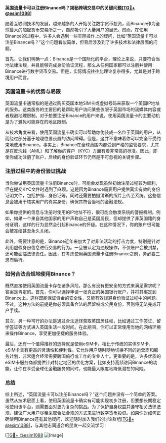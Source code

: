 **英国流量卡可以注册Binance吗？揭秘跨境交易中的关键问题[[TG💪+ @esim1088](https://t.me/s/esim1088)]**

随着互联网技术的发展，越来越多的人开始关注数字货币投资，而Binance作为全球最大的加密货币交易所之一，自然吸引了大量用户的目光。然而，在使用Binance的过程中，许多人会遇到一些实际操作上的疑问，比如“英国流量卡可以注册Binance吗？”这个问题看似简单，但背后涉及到了许多技术和法律层面的问题。

首先，让我们明确一点：Binance是一个国际化的平台，理论上来说，只要符合当地法律法规，并且能够完成身份验证流程，那么从任何国家都可以注册并使用Binance进行数字货币交易。但是，实际情况往往比理论复杂得多，尤其是对于跨境用户而言。

### 英国流量卡的优势与局限

英国流量卡通常指的是通过购买英国本地SIM卡或虚拟号码来获取一个英国IP地址的服务。这类服务的主要目的是帮助用户访问某些仅限于英国市场的流媒体内容或者规避地理限制。对于想要注册Binance的用户来说，使用英国流量卡的主要动机是为了避免可能存在的地区限制。

从技术角度来看，使用英国流量卡确实可以帮助你伪装成一名位于英国的用户，从而绕过部分基于地理位置设置的访问障碍。但是，这并不意味着你可以完全不受约束地使用Binance。事实上，Binance在全球范围内都受到严格的监管要求，尤其是在反洗钱（AML）和了解你的客户（KYC）方面有着非常高的标准。因此，即使你成功注册了账户，后续的身份验证环节仍然是不可忽视的关键步骤。

### 注册过程中的身份验证挑战

当你尝试用英国流量卡注册Binance时，可能会发现虽然初始注册过程较为顺利，但在提交KYC文件时遇到了麻烦。这是因为Binance需要用户提供真实有效的身份证明文件，包括护照、身份证等，同时还需要拍摄清晰的照片上传至系统。这些信息会被用于核实用户的真实身份，确保其符合当地的金融法规。

如果你提供的信息与注册时使用的IP地址不符，很可能会触发系统的警报机制。例如，如果一个来自其他国家的用户声称自己是英国居民，但却提供了非英国籍的身份证明，这样的行为显然会引起Binance的怀疑。在这种情况下，你的账户很可能会被冻结甚至永久关闭。

此外，需要注意的是，Binance近年来加大了对非法活动的打击力度，特别是针对利用虚假身份信息进行交易的行为。一旦被认定为违规操作，不仅账户会被封禁，还可能面临法律责任。因此，在考虑使用英国流量卡注册Binance之前，务必要三思而后行。

### 如何合法合规地使用Binance？

既然直接使用英国流量卡存在诸多风险，那么有没有更安全的方式来满足需求呢？答案是肯定的。首先，你可以选择申请一张真正的英国银行账户，并将其绑定到Binance上。这样既能保证资金的安全性，又能有效规避身份验证过程中的问题。不过，这种方法的前提是你必须具备合法的居留权或公民身份，否则将无法完成开户手续。

其次，另一种可行的办法是通过合法途径获取英国居住权，比如通过工作签证、留学签证等方式进入英国生活一段时间。在此期间，你可以正常使用当地的网络环境来操作Binance，享受更加便捷的服务体验。

最后，还有一个值得推荐的选择就是使用eSIM卡。相比于传统的实体SIM卡，eSIM卡具有更高的灵活性和便利性。它允许用户随时随地切换不同的运营商和服务计划，非常适合经常需要跨国旅行或工作的专业人士。更重要的是，许多优质的eSIM卡服务商都提供针对特定地区的优化方案，比如支持高频访问Binance的功能，让你在享受全球化金融服务的同时，也能最大限度地降低潜在的风险。

### 总结

综上所述，“英国流量卡可以注册Binance吗？”这个问题并没有一个简单的答案。虽然从技术层面上看，使用英国流量卡确实有可能实现初步注册，但要想长期稳定地使用该平台，则需要面对更为复杂的挑战。为了保护自身权益并遵守相关法律法规，建议广大用户尽量采取合法合规的方式来进行数字货币投资。如果你对如何正确使用Binance还有其他疑问，欢迎随时加入我们的讨论群组[[TG💪+ @esim1088](https://t.me/s/esim1088)]，与其他志同道合的朋友一起交流学习！

[[TG💪+ @esim1088](https://t.me/s/esim1088) ![Image](https://i.postimg.cc/4NQfJmqS/Snipaste-2025-05-13-00-14-12.png)]
